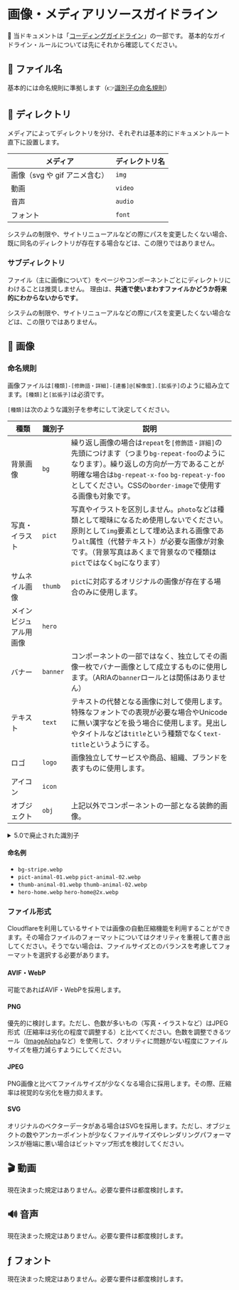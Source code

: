 # 画像・メディアリソースガイドライン

🔰 当ドキュメントは「[コーディングガイドライン](../index.md)」の一部です。
基本的なガイドライン・ルールについては先にそれから確認してください。

## 📄 ファイル名

基本的には命名規則に準拠します（👉[識別子の命名規則](../naming/index.md)）

## 📂 ディレクトリ

メディアによってディレクトリを分け、それぞれは基本的にドキュメントルート直下に設置します。

| メディア                      | ディレクトリ名 |
| ----------------------------- | -------------- |
| 画像（svg や gif アニメ含む） | `img`          |
| 動画                          | `video`        |
| 音声                          | `audio`        |
| フォント                      | `font`         |

システムの制限や、サイトリニューアルなどの際にパスを変更したくない場合、既に同名のディレクトリが存在する場合などは、この限りではありません。

### サブディレクトリ

ファイル（主に画像について）をページやコンポーネントごとにディレクトリにわけることは推奨しません。
理由は、**共通で使いまわすファイルかどうか将来的にわからないからです**。

システムの制限や、サイトリニューアルなどの際にパスを変更したくない場合などは、この限りではありません。

## 🎨 画像

### 命名規則

画像ファイルは`[種類]-[修飾語・詳細]-[連番]@[解像度].[拡張子]`のように組み立てます。`[種類]`と`[拡張子]`は必須です。

`[種類]`は次のような識別子を参考にして決定してください。

| 種類                   | 識別子   | 説明                                                                                                                                                                                                                                                        |
| ---------------------- | -------- | ----------------------------------------------------------------------------------------------------------------------------------------------------------------------------------------------------------------------------------------------------------- |
| 背景画像               | `bg`     | 繰り返し画像の場合は`repeat`を`[修飾語・詳細]`の先頭につけます（つまり`bg-repeat-foo`のようになります）。繰り返しの方向が一方であることが明確な場合は`bg-repeat-x-foo` `bg-repeat-y-foo`としてください。CSSの`border-image`で使用する画像も対象です。       |
| 写真・イラスト         | `pict`   | 写真やイラストを区別しません。`photo`などは種類として曖昧になるため使用しないでください。原則として`img`要素として埋め込まれる画像であり`alt`属性（代替テキスト）が必要な画像が対象です。（背景写真はあくまで背景なので種類は`pict`ではなく`bg`になります） |
| サムネイル画像         | `thumb`  | `pict`に対応するオリジナルの画像が存在する場合のみに使用します。                                                                                                                                                                                            |
| メインビジュアル用画像 | `hero`   |
| バナー                 | `banner` | コンポーネントの一部ではなく、独立してその画像一枚でバナー画像として成立するものに使用します。（ARIAの`banner`ロールとは関係はありません）                                                                                                                  |
| テキスト               | `text`   | テキストの代替となる画像に対して使用します。特殊なフォントでの表現が必要な場合やUnicodeに無い漢字などを扱う場合に使用します。見出しやタイトルなどは`title`という種類でなく`text-title`というようにする。                                                    |
| ロゴ                   | `logo`   | 画像独立してサービスや商品、組織、ブランドを表すものに使用します。                                                                                                                                                                                          |
| アイコン               | `icon`   |
| オブジェクト           | `obj`    | 上記以外でコンポーネントの一部となる装飾的画像。                                                                                                                                                                                                            |

<details>
<summary>5.0で廃止された識別子</summary>

- `btn`: ボタン画像に使用していましたが、状況によって`bg`、`icon`、`obj`を併用することで代替可能です。
- `label`: ラベル関連に使用していましたが、`text`を使用してください。

</details>

#### 命名例

- `bg-stripe.webp`
- `pict-animal-01.webp` `pict-animal-02.webp`
- `thumb-animal-01.webp` `thumb-animal-02.webp`
- `hero-home.webp` `hero-home@2x.webp`

### ファイル形式

Cloudflareを利用しているサイトでは画像の自動圧縮機能を利用することができます。その場合ファイルのフォーマットについてはクオリティを重視して書き出してください。そうでない場合は、ファイルサイズとのバランスを考慮してフォーマットを選択する必要があります。

#### AVIF・WebP

可能であればAVIF・WebPを採用します。

#### PNG

優先的に検討します。ただし、色数が多いもの（写真・イラストなど）はJPEG形式（圧縮率は劣化の程度で調整する）と比べてください。色数を調整できるツール（[ImageAlpha](https://pngmini.com/)など）を使用して、クオリティに問題がない程度にファイルサイズを極力減らすようにしてください。

#### JPEG

PNG画像と比べてファイルサイズが少なくなる場合に採用します。その際、圧縮率は視覚的な劣化を極力抑えます。

#### SVG

オリジナルのベクターデータがある場合はSVGを採用します。ただし、オブジェクトの数やアンカーポイントが少なくファイルサイズやレンダリングパフォーマンスが極端に悪い場合はビットマップ形式を検討してください。

## 🎬 動画

現在決まった規定はありません。必要な要件は都度検討します。

## 🔊 音声

現在決まった規定はありません。必要な要件は都度検討します。

## ƒ フォント

現在決まった規定はありません。必要な要件は都度検討します。
